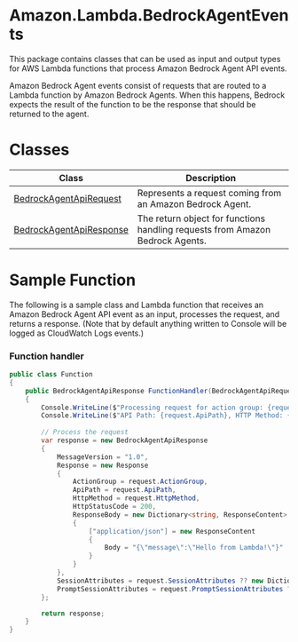# Amazon.Lambda.BedrockAgentEvents

This package contains classes that can be used as input and output types for AWS Lambda functions that process Amazon Bedrock Agent API events.

Amazon Bedrock Agent events consist of requests that are routed to a Lambda function by Amazon Bedrock Agents. When this happens, Bedrock expects the result of the function to be the response that should be returned to the agent.

# Classes

|Class|Description|
|-----|-----------|
| [BedrockAgentApiRequest](./BedrockAgentApiRequest.cs) | Represents a request coming from an Amazon Bedrock Agent. |
| [BedrockAgentApiResponse](./BedrockAgentApiResponse.cs) | The return object for functions handling requests from Amazon Bedrock Agents. |

# Sample Function

The following is a sample class and Lambda function that receives an Amazon Bedrock Agent API event as an input, processes the request, and returns a response. (Note that by default anything written to Console will be logged as CloudWatch Logs events.)

### Function handler

```csharp
public class Function
{
    public BedrockAgentApiResponse FunctionHandler(BedrockAgentApiRequest request, ILambdaContext context)
    {
        Console.WriteLine($"Processing request for action group: {request.ActionGroup}");
        Console.WriteLine($"API Path: {request.ApiPath}, HTTP Method: {request.HttpMethod}");
        
        // Process the request
        var response = new BedrockAgentApiResponse
        {
            MessageVersion = "1.0",
            Response = new Response
            {
                ActionGroup = request.ActionGroup,
                ApiPath = request.ApiPath,
                HttpMethod = request.HttpMethod,
                HttpStatusCode = 200,
                ResponseBody = new Dictionary<string, ResponseContent>
                {
                    ["application/json"] = new ResponseContent
                    {
                        Body = "{\"message\":\"Hello from Lambda!\"}"
                    }
                }
            },
            SessionAttributes = request.SessionAttributes ?? new Dictionary<string, string>(),
            PromptSessionAttributes = request.PromptSessionAttributes ?? new Dictionary<string, string>()
        };

        return response;
    }
} 
